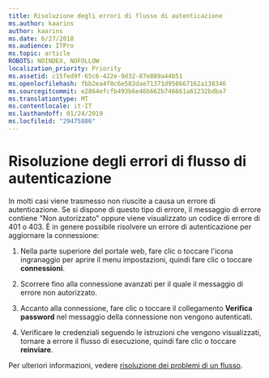 ```yaml
---
title: Risoluzione degli errori di flusso di autenticazione
ms.author: kaarins
author: kaarins
ms.date: 6/27/2018
ms.audience: ITPro
ms.topic: article
ROBOTS: NOINDEX, NOFOLLOW
localization_priority: Priority
ms.assetid: c15fed9f-65c6-422e-9d32-87e889a44b51
ms.openlocfilehash: fbb2ea4f0c6e582dae71371d958667162a138346
ms.sourcegitcommit: e2864efcfb493b6e46b662b746661a61232bdba7
ms.translationtype: MT
ms.contentlocale: it-IT
ms.lasthandoff: 01/24/2019
ms.locfileid: "29475886"
---
```

# <a name="troubleshoot-flow-authentication-errors"></a>Risoluzione degli errori di flusso di autenticazione

In molti casi viene trasmesso non riuscite a causa un errore di autenticazione. Se si dispone di questo tipo di errore, il messaggio di errore contiene "Non autorizzato" oppure viene visualizzato un codice di errore di 401 o 403. È in genere possibile risolvere un errore di autenticazione per aggiornare la connessione:
  
1. Nella parte superiore del portale web, fare clic o toccare l'icona ingranaggio per aprire il menu impostazioni, quindi fare clic o toccare **connessioni**.
    
2. Scorrere fino alla connessione avanzati per il quale il messaggio di errore non autorizzato.
    
3. Accanto alla connessione, fare clic o toccare il collegamento **Verifica password** nel messaggio della connessione non vengono autenticati. 
    
4. Verificare le credenziali seguendo le istruzioni che vengono visualizzati, tornare a errore il flusso di esecuzione, quindi fare clic o toccare **reinviare**.
    
Per ulteriori informazioni, vedere [risoluzione dei problemi di un flusso](https://go.microsoft.com/fwlink/?linkid=872110).
  

